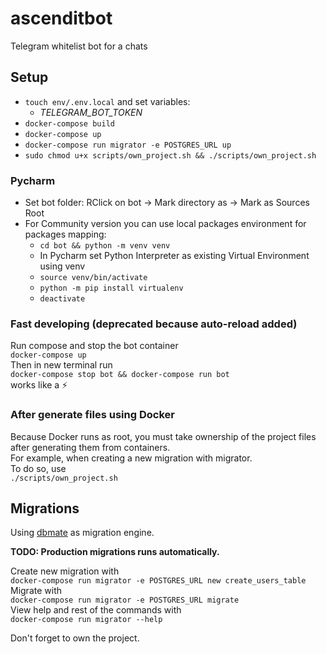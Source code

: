 # ascenditbot
Telegram whitelist bot for a chats

## Setup

- `touch env/.env.local` and set variables:
  - *TELEGRAM_BOT_TOKEN*
- `docker-compose build`
- `docker-compose up`
- `docker-compose run migrator -e POSTGRES_URL up`
- `sudo chmod u+x scripts/own_project.sh && ./scripts/own_project.sh`

### Pycharm
- Set bot folder: RClick on bot -> Mark directory as -> Mark as Sources Root
- For Community version you can use local packages environment for packages mapping:
  - `cd bot && python -m venv venv`
  - In Pycharm set Python Interpreter as existing Virtual Environment using venv
  - `source venv/bin/activate`
  - `python -m pip install virtualenv`
  - `deactivate`

### Fast developing (deprecated because auto-reload added)
Run compose and stop the bot container  
`docker-compose up`  
Then in new terminal run  
`docker-compose stop bot && docker-compose run bot`  
works like a ⚡️

### After generate files using Docker
Because Docker runs as root, you must take ownership of the project files after generating them from containers.  
For example, when creating a new migration with migrator.  
To do so, use  
`./scripts/own_project.sh`

## Migrations
Using [dbmate](https://github.com/amacneil/dbmate)
as migration engine.

__TODO: Production migrations runs automatically.__

Create new migration with  
`docker-compose run migrator -e POSTGRES_URL new create_users_table`  
Migrate with  
`docker-compose run migrator -e POSTGRES_URL migrate`  
View help and rest of the commands with  
`docker-compose run migrator --help`

Don't forget to own the project.
